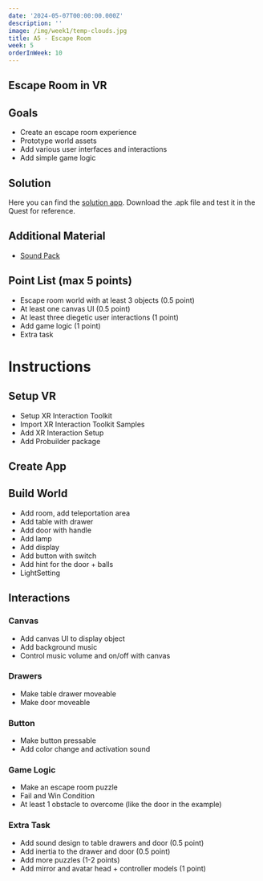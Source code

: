 ```yaml
---
date: '2024-05-07T00:00:00.000Z'
description: ''
image: /img/week1/temp-clouds.jpg
title: A5 - Escape Room
week: 5
orderInWeek: 10
---
```


## Escape Room in VR

## Goals

* Create an escape room experience
* Prototype world assets
* Add various user interfaces and interactions
* Add simple game logic

## Solution

Here you can find the [solution app](https://www.dropbox.com/scl/fi/id83dhweisgpldpd4vu1w/EscapeRoom.apk?rlkey=dvrt0f6vkb4jagyg64lprngna\&e=1\&dl=1). Download the .apk file and test it in the Quest for reference.

## Additional Material

* [Sound Pack](https://www.dropbox.com/s/auc75srus0e3kq5/EscapeRoomSounds.zip?dl=1)

## Point List (max 5 points)

* Escape room world with at least 3 objects (0.5 point)
* At least one canvas UI (0.5 point)
* At least three diegetic user interactions (1 point)
* Add game logic (1 point)
* Extra task

# Instructions

## Setup VR

* Setup XR Interaction Toolkit
* Import XR Interaction Toolkit Samples
* Add XR Interaction Setup
* Add Probuilder package

## Create App

## Build World

* Add room, add teleportation area
* Add table with drawer
* Add door with handle
* Add lamp
* Add display
* Add button with switch
* Add hint for the door + balls
* LightSetting

## Interactions

### Canvas

* Add canvas UI to display object
* Add background music
* Control music volume and on/off with canvas

### Drawers

* Make table drawer moveable
* Make door moveable

### Button

* Make button pressable
* Add color change and activation sound

### Game Logic

* Make an escape room puzzle
* Fail and Win Condition
* At least 1 obstacle to overcome (like the door in the example)

### Extra Task

* Add sound design to table drawers and door (0.5 point)
* Add inertia to the drawer and door (0.5 point)
* Add more puzzles (1-2 points)
* Add mirror and avatar head + controller models (1 point)
